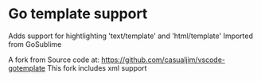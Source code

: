 # Go template support

Adds support for hightlighting 'text/template' and 'html/template'
Imported from GoSublime

A fork from Source code at: https://github.com/casualjim/vscode-gotemplate
This fork includes xml support
